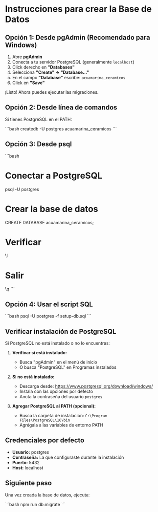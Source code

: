 # Instrucciones para crear la Base de Datos

## Opción 1: Desde pgAdmin (Recomendado para Windows)

1. Abre **pgAdmin**
2. Conecta a tu servidor PostgreSQL (generalmente `localhost`)
3. Click derecho en **"Databases"**
4. Selecciona **"Create" → "Database..."**
5. En el campo **"Database"** escribe: `acuamarina_ceramicos`
6. Click en **"Save"**

¡Listo! Ahora puedes ejecutar las migraciones.

## Opción 2: Desde línea de comandos

Si tienes PostgreSQL en el PATH:

\`\`\`bash
createdb -U postgres acuamarina_ceramicos
\`\`\`

## Opción 3: Desde psql

\`\`\`bash
# Conectar a PostgreSQL
psql -U postgres

# Crear la base de datos
CREATE DATABASE acuamarina_ceramicos;

# Verificar
\l

# Salir
\q
\`\`\`

## Opción 4: Usar el script SQL

\`\`\`bash
psql -U postgres -f setup-db.sql
\`\`\`

## Verificar instalación de PostgreSQL

Si PostgreSQL no está instalado o no lo encuentras:

1. **Verificar si está instalado:**
   - Busca "pgAdmin" en el menú de inicio
   - O busca "PostgreSQL" en Programas instalados

2. **Si no está instalado:**
   - Descarga desde: https://www.postgresql.org/download/windows/
   - Instala con las opciones por defecto
   - Anota la contraseña del usuario `postgres`

3. **Agregar PostgreSQL al PATH (opcional):**
   - Busca la carpeta de instalación: `C:\Program Files\PostgreSQL\16\bin`
   - Agrégala a las variables de entorno PATH

## Credenciales por defecto

- **Usuario:** postgres
- **Contraseña:** La que configuraste durante la instalación
- **Puerto:** 5432
- **Host:** localhost

## Siguiente paso

Una vez creada la base de datos, ejecuta:

\`\`\`bash
npm run db:migrate
\`\`\`
